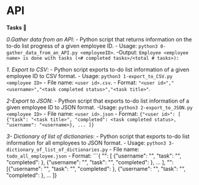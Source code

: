 # API

**Tasks 📃**

*0.Gather data from an API*:
    - Python script that returns information on the to-do list progress of a given employee ID.
    - Usage: ```python3 0-gather_data_from_an_API.py <employeeID>```.
    -Output: ```Employee <employee name> is done with tasks (<# completed tasks>/<total # tasks>):```

*1. Export to CSV*:
    - Python script exports to-do list information of a given employee ID to CSV format.
    - Usage: ```python3 1-export_to_CSV.py <employee ID>```
    - File name: ```<user id>.csv```.
    - Format: ```"<user id>","<username>","<task completed status>","<task title>"```.

*2-Export to JSON*:
    - Python script that exports to-do list information of a given employee ID to JSON format.
    -Usage: ```python3 2-export_to_JSON.py <employee ID>```
    - File name: ```<user id>.json```
    - Format: ```{"<user id>": [ {"task": "<task title>", "completed": <task completed status>, "username": "<username>}, ... ]}```

*3- Dictionary of list of dictionaries*:
    - Python script that exports to-do list information for all employees to JSON format.
    - Usage: ```python3 3-dictionary_of_list_of_dictionaries.py```
    - File name: ```todo_all_employee.json```
    - Format: ```{ "<user id>": [ {"username": "<username>", "task": "<task title>", "completed": <task completed status>}, {"username": "<username>", "task": "<task title>", "completed": <task completed status>}, ... ], "<user id>": [{"username": "<username>", "task": "<task title>", "completed": <task completed status>}, {"username": "<username>", "task": "<task title>", "completed": <task completed status>}, ... ]}
